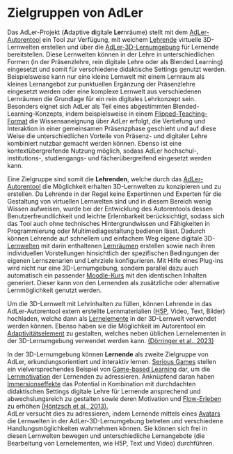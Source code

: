 # Zielgruppen von AdLer

<show-structure/>
<chapter title="Einführung in das AdLer-Konzept" id="Didaktik-AdLer-Konzept" collapsible="true" default-state="expanded">
<p>
    Das AdLer-Projekt (<b>A</b>daptive <b>d</b>igitale <b>Ler</b>nräume) stellt mit dem <a href="ManualAuthoringFeatures-auf-einen-Blick.topic">AdLer-Autorentool</a> ein Tool zur Verfügung, mit welchem 
    <a href="Lehrende-GE.md">Lehrende</a> virtuelle 3D-Lernwelten erstellen und über die <a href="ManualAuthoringFeatures-auf-einen-Blick.topic">AdLer-3D-Lernumgebung</a> für Lernende bereitstellen.
    Diese Lernwelten können in der Lehre 
    in unterschiedlichen Formen (in der Pr&auml;senzlehre, rein digitale Lehre oder als Blended Learning) eingesetzt und somit für verschiedene didaktische Settings genutzt werden. 
    Beispielsweise kann nur eine kleine Lernwelt mit einem Lernraum als kleines Lernangebot zur punktuellen Ergänzung der Präsenzlehre 
    eingesetzt werden oder eine komplexe Lernwelt aus verschiedenen Lernräumen die Grundlage für ein rein digitales Lehrkonzept sein. 
    Besonders eignet sich AdLer als Teil eines abgestimmten Blended-Learning-Konzepts, 
    indem beispielsweise in einem <a href="Flipped-Teaching-GE.md">Flipped-Teaching-Format</a> die Wissensaneignung über AdLer erfolgt, 
    die Vertiefung und Interaktion in einer gemeinsamen Präsenzphase geschieht und auf diese Weise 
    die unterschiedlichen Vorteile von Präsenz- und digitaler Lehre kombiniert nutzbar gemacht werden können. 
    Ebenso ist eine kontextübergreifende Nutzung möglich, 
    sodass AdLer hochschul-, institutions-, studiengangs- und fächer&uuml;bergreifend eingesetzt werden kann.
</p>
</chapter>
<chapter title="Zielgruppe Lehrende" id="Didaktik-Lehrende" collapsible="true" default-state="expanded">
<p>
    Eine Zielgruppe sind somit die <b>Lehrenden</b>, welche durch das <a href="ManualAuthoringFeatures-auf-einen-Blick.topic">AdLer-Autorentool</a> 
    die Möglichkeit erhalten 3D-Lernwelten zu konzipieren und zu erstellen. 
    Da Lehrende in der Regel keine Expertinnen und Experten für die Gestaltung von virtuellen Lernwelten sind und 
    in diesem Bereich wenig Wissen aufweisen, wurde bei der Entwicklung des Autorentools dessen Benutzerfreundlichkeit und 
    leichte Erlernbarkeit berücksichtigt, sodass sich das Tool auch ohne technisches Hintergrundwissen und Fähigkeiten in 
    Programmierung oder Multimediagestaltung bedienen lässt. 
    Dadurch können Lehrende auf schnellem und einfachem Weg eigene digitale 3D-<a href="Lernwelt-GE.md">Lernwelten</a> mit darin enthaltenen <a href="Lernraum-GE.md">Lernräumen</a> erstellen sowie nach ihren 
    individuellen Vorstellungen hinsichtlich der spezifischen Bedingungen der eigenen Lernszenarien und Lehrziele konfigurieren. 
    Mit Hilfe eines Plug-ins wird nicht nur eine 3D-Lernumgebung, sondern parallel dazu auch automatisch ein passender 
    <a href="ManualAuthoringAdLer-System.topic#AdLer-System-Moodle">Moodle-Kurs</a> mit den identischen Inhalten generiert. 
    Dieser kann von den Lernenden als zusätzliche oder alternative Lernmöglichkeit genutzt werden.
</p>
<p>
    Um die 3D-Lernwelt mit Lehrinhalten zu füllen, 
    können Lehrende in das AdLer-Autorentool extern erstellte Lernmaterialien 
    (<a href="H5P-GE.md">H5P</a>, Video, Text, Bilder) hochladen, welche dann als <a href="Lernelement-GE.md">Lernelemente</a> 
    in der 3D-Lernwelt verwendet werden können. Ebenso haben sie die Möglichkeit im Autorentool ein 
    <a href="Adaptivitätselement-GE.md">Adaptivitätselement</a> zu gestalten, welches neben üblichen Lernelementen 
    in der 3D-Lernumgebung verwendet werden kann. 
    <a href="Didaktik-Literaturverzeichnis-BD.md#1-Doerringer-2023">(Dörringer et al., 2023)</a>
</p>
</chapter>
<chapter title="Zielgruppe Lernende" id="Didaktik-Lernende" collapsible="true" default-state="expanded">
<p>
    In der 3D-Lernumgebung können <b>Lernende</b> als zweite Zielgruppe von AdLer, erkundungsorientiert und interaktiv lernen. 
    <a href="Serious-Games-GE.md">Serious Games</a> stellen ein vielversprechendes Beispiel von 
    <a href="Game-based-Learning-GE.md">Game-based Learning</a> dar, um die <a href="Lernmotivation-GE.md">Lernmotivation</a> 
    der Lernenden zu adressieren. Anknüpfend daran haben <a href="Immersionseffekte-GE.md">Immersionseffekte</a> das 
    Potential in Kombination mit durchdachten didaktischen Settings digitale Lehre für Lernende ansprechend und 
    abwechslungsreich zu gestalten sowie deren Motivation und <a href="Flow-erleben-GE.md">Flow-Erleben</a> zu erhöhen 
    <a href="Didaktik-Literaturverzeichnis-BD.md#3-Hoentzsch-2013">(Höntzsch et al., 2013).</a><br/>
    AdLer versucht dies zu adressieren, indem Lernende mittels eines <a href="Avatar-GE.md">Avatars</a> 
    die Lernwelten in der AdLer-3D-Lernumgebung betreten und verschiedene Handlungsmöglichkeiten wahrnehmen können. 
    Sie können sich frei in diesen Lernwelten bewegen und unterschiedliche Lernangebote 
    (die Bearbeitung von Lernelementen, wie H5P, Text und Video) durchführen.
</p>
</chapter>
